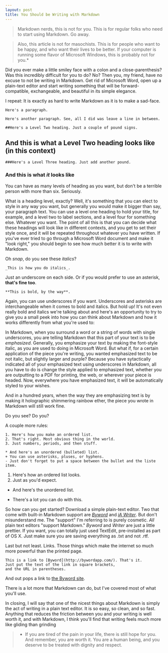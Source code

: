 ```yaml
---
layout: post
title: You Should be Writing with Markdown
---
```


> Markdown nerds, this is not for you. This is for regular folks who need to start using Markdown. Go away.

> Also, this article is not for masochists. This is for people who want to be happy, and who want their lives to be better. If your computer is running some flavor of Microsoft Windows, this is probably not for you.\*

Did you ever make a little smiley face with a colon and a close-parenthesis? Was this incredibly difficult for you to do? No? Then you, my friend, have no excuse to not be writing in Markdown. Get rid of Microsoft Word, open up a plain-text editor and start writing something that will be forward-compatible, exchangeable, and beautiful in its simple elegance.

I repeat: It is exactly as hard to write Markdown as it is to make a sad-face.

    Here's a paragraph.

    Here's another paragraph. See, all I did was leave a line in between.

    ##Here's a Level Two heading. Just a couple of pound signs.

## And this is what a Level Two heading looks like (in this context)

	###Here's a Level Three heading. Just add another pound.

### And this is what _it_ looks like

You can have as many levels of heading as you want, but don't be a terrible person with more than six. Seriously.

What is a heading level, exactly? Well, it's something that you can elect to style in any way you want, but generally you would make it bigger than say, your paragraph text. You can use a level one heading to hold your title, for example, and a level two to label sections, and a level four for something else. Whatever you want. The point of all this is that you can decide what these headings will look like in different contexts, and you get to set their style once, and it will be repeated throughout whatever you have written. If you've ever tried to go through a Microsoft Word document and make it "look right," you should begin to see how much better it is to write with Markdown.

Oh _snap_, do you see these _italics_?

	_This is how you do italics_.

Just an underscore on each side. Or if you would prefer to use an asterisk, **that's fine too**.

	**This is bold, by the way**.

Again, you can use underscores if you want. Underscores and asterisks are interchangeable when it comes to bold and italics. But hold up! It's not even really bold and italics we're talking about and here's an opportunity to try to give you a small peek into how you can think about Markdown and how it works differently from what you're used to:

In Markdown, when you surround a word or a string of words with single underscores, you are telling Markdown that this part of your text is to be _emphasized_. Generally, you emphasize your text by making the font-style italic, as you are used to doing in Microsoft Word. But what if, for a certain application of the piece you're writing, you wanted emphasized text to be not italic, but slightly larger and purple? Because you have sytactically indicated all of your emphasized text using underscores in Markdown, all you have to do is change the style applied to emphasized text, whether you are outputting to a PDF for printing, the web, or wherever your piece is headed. Now, everywhere you have emphasized text, it will be automatically styled to your wishes.

And in a hundred years, when the way they are emphasizing text is by making it holographic shimmering rainbow ether, the piece you wrote in Markdown will still work fine.

Do you see? Do you?

A couple more rules:

	1. Here's how you make an ordered list.
	2. That's right. Most obvious thing in the world.
	3. Just numbers, periods, and then stuff.

	* And here's an unordered (bulleted) list.
	+ You can use asterisks, pluses, or hyphens.
	- Just don't forget to put a space between the bullet and the liste item.

1. Here's how an ordered list looks.
2. Just as you'd expect.

* And here's the unordered list.
+ There's a lot you can do with this.

So how can you get started? Download a simple plain-text editor. Two that come with built-in Markdown support are [_Byword_](http://bywordapp.com/) and [_iA Writer_](http://www.iawriter.com/). But don't misunderstand me. The "support" I'm referring to is purely cosmetic. _All_ plain text editors "support Markdown." _Byword_ and _Writer_ are just a little prettier. If you want, you can totally just used TextEdit, pre-installed as part of OS X. Just make sure you are saving everything as .txt and not .rtf.

Last but not least. Links. Those things which make the internet so much more powerful than the printed page.

    This is a link to [Byword](http://bywordapp.com/). That's it. 
    Just put the text of the link in square brackets, 
    and the URL in parentheses.

And out pops a link to [the Byword site](http://bywordapp.com/).

There is a lot more that Markdown can do, but I've covered most of what you'll use.

In closing, I will say that one of the nicest things about Markdown is simply the act of writing in a plain text editor. It is so easy, so clean, and so fast. Anything that reduces the friction between you and your writing is well worth it, and with Markdown, I think you'll find that writing feels much more like gliding than grinding


> * If you are tired of the pain in your life, there is still hope for you. And remember, you are worth it. You are a human being, and you deserve to be treated with dignity and respect.
